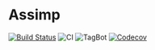 # Assimp

[![Build Status](https://travis-ci.com/Gnimuc/Assimp.jl.svg?branch=master)](https://travis-ci.com/Gnimuc/Assimp.jl)
![CI](https://github.com/Gnimuc/Assimp.jl/workflows/CI/badge.svg)
![TagBot](https://github.com/Gnimuc/Assimp.jl/workflows/TagBot/badge.svg)
[![Codecov](https://codecov.io/gh/Gnimuc/Assimp.jl/branch/master/graph/badge.svg)](https://codecov.io/gh/Gnimuc/Assimp.jl)
